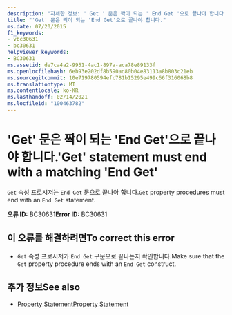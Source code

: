 ```yaml
---
description: "자세한 정보: ' Get ' 문은 짝이 되는 ' End Get '으로 끝나야 합니다."
title: "'Get' 문은 짝이 되는 'End Get'으로 끝나야 합니다."
ms.date: 07/20/2015
f1_keywords:
- vbc30631
- bc30631
helpviewer_keywords:
- BC30631
ms.assetid: de7ca4a2-9951-4ac1-897a-aca78e89133f
ms.openlocfilehash: 6eb93e202df8b590ad80b04e83113a8b803c21eb
ms.sourcegitcommit: 10e719780594efc781b15295e499c66f316068b8
ms.translationtype: MT
ms.contentlocale: ko-KR
ms.lasthandoff: 02/14/2021
ms.locfileid: "100463782"
---
```

# <a name="get-statement-must-end-with-a-matching-end-get"></a><span data-ttu-id="761d1-103">'Get' 문은 짝이 되는 'End Get'으로 끝나야 합니다.</span><span class="sxs-lookup"><span data-stu-id="761d1-103">'Get' statement must end with a matching 'End Get'</span></span>

<span data-ttu-id="761d1-104">`Get` 속성 프로시저는 `End Get` 문으로 끝나야 합니다.</span><span class="sxs-lookup"><span data-stu-id="761d1-104">`Get` property procedures must end with an `End Get` statement.</span></span>  
  
 <span data-ttu-id="761d1-105">**오류 ID:** BC30631</span><span class="sxs-lookup"><span data-stu-id="761d1-105">**Error ID:** BC30631</span></span>  
  
## <a name="to-correct-this-error"></a><span data-ttu-id="761d1-106">이 오류를 해결하려면</span><span class="sxs-lookup"><span data-stu-id="761d1-106">To correct this error</span></span>  
  
- <span data-ttu-id="761d1-107">`Get` 속성 프로시저가 `End Get` 구문으로 끝나는지 확인합니다.</span><span class="sxs-lookup"><span data-stu-id="761d1-107">Make sure that the `Get` property procedure ends with an `End Get` construct.</span></span>  
  
## <a name="see-also"></a><span data-ttu-id="761d1-108">추가 정보</span><span class="sxs-lookup"><span data-stu-id="761d1-108">See also</span></span>

- [<span data-ttu-id="761d1-109">Property Statement</span><span class="sxs-lookup"><span data-stu-id="761d1-109">Property Statement</span></span>](../language-reference/statements/property-statement.md)
